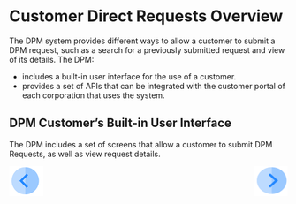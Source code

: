 
# Customer Direct Requests Overview

The DPM system provides different ways to allow a customer to submit a DPM request, such as a search for a previously submitted request and view of its details. The DPM:

- includes a built-in user interface for the use of a customer.
- provides a set of APIs that can be integrated with the customer portal of each corporation that uses the system. 

## DPM Customer’s Built-in User Interface

The DPM includes a set of screens that allow a customer to submit DPM Requests, as well as view request details.



[![Previous](/articles/DPM/images/Previous.png)](/articles/DPM/04_Customer_Direct_Requests/README.md)[<img align="right" width="60" height="54" src="/articles/DPM/images/Next.png">](/articles/DPM/04_Customer_Direct_Requests/02_Customer_Direct_Requests_Dashboard.md)

